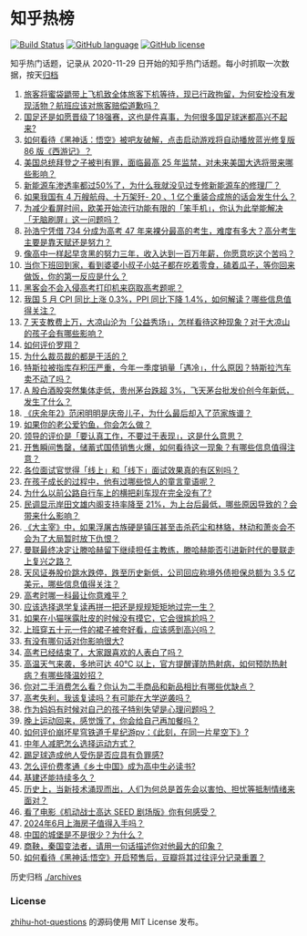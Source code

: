 # 知乎热榜
[![Build Status](https://github.com/ToWeLong/zhihu-hot-questions/workflows/CI/badge.svg)](https://github.com/ToWeLong/zhihu-hot-questions/actions)
[![GitHub language](https://img.shields.io/badge/language-golang-orange.svg)](https://golang.org/)
[![GitHub license](https://img.shields.io/github/license/ToWeLong/zhihu-hot-questions)](https://github.com/ToWeLong/zhihu-hot-questions/blob/main/LICENSE)

知乎热门话题，记录从 2020-11-29 日开始的知乎热门话题。每小时抓取一次数据，按天[归档](./archives)

<!-- BEGIN -->

1. [旅客将蜜袋鼯带上飞机致全体旅客下机等待，现已行政拘留，为何安检没有发现活物？航班应该对旅客赔偿道歉吗？](https://www.zhihu.com/question/658632692)
1. [国足还是如愿晋级了18强赛，这也是件喜事，为何很多国足球迷都高兴不起来?](https://www.zhihu.com/question/658670234)
1. [如何看待《黑神话：悟空》被吧友破解，点击启动游戏将自动播放蓝光修复版 86 版《西游记》？](https://www.zhihu.com/question/658573383)
1. [美国总统拜登之子被判有罪，面临最高 25 年监禁，对未来美国大选将带来哪些影响？](https://www.zhihu.com/question/658697533)
1. [新能源车渗透率都过50%了，为什么我就没见过专修新能源车的修理厂？](https://www.zhihu.com/question/654140946)
1. [如果我国有 4 万艘航母、十万架歼- 20 、1 亿个重装合成旅的话会发生什么？](https://www.zhihu.com/question/658400496)
1. [为减少看屏时间，欧美开始流行功能有限的「笨手机」，你认为此举能解决「无脑刷屏」这一问题吗？](https://www.zhihu.com/question/658628418)
1. [孙浩宁凭借 734 分成为高考 47 年来裸分最高的考生，难度有多大？高分考生主要是靠天赋还是努力？](https://www.zhihu.com/question/658564066)
1. [像高中一样起早贪黑的努力三年，收入达到一百万年薪，你愿意吃这个苦吗？](https://www.zhihu.com/question/657962522)
1. [当你下班回到家，看到婆婆小叔子小姑子都在吃着零食，磕着瓜子，等你回来做饭，你的第一反应是什么？](https://www.zhihu.com/question/658468327)
1. [黑客会不会入侵高考打印机来窃取高考题呢？](https://www.zhihu.com/question/657166296)
1. [我国 5 月 CPI 同比上涨 0.3%，PPI 同比下降 1.4%，如何解读？哪些信息值得关注？](https://www.zhihu.com/question/658701976)
1. [7 天支教费上万，大凉山沦为「公益秀场」，怎样看待这种现象？对于大凉山的孩子会有哪些影响？](https://www.zhihu.com/question/658661500)
1. [如何评价罗翔？](https://www.zhihu.com/question/490280663)
1. [为什么裁员裁的都是干活的？](https://www.zhihu.com/question/658391444)
1. [特斯拉被指库存积压严重，今年一季度销量「遇冷」，什么原因？特斯拉汽车卖不动了吗？](https://www.zhihu.com/question/658698446)
1. [A 股白酒股突然集体走低，贵州茅台跌超 3%，飞天茅台批发价创今年新低，发生了什么？](https://www.zhihu.com/question/658645261)
1. [《庆余年2》范闲明明是庆帝儿子，为什么最后却入了范家族谱？](https://www.zhihu.com/question/657166571)
1. [如果你的老公爱钓鱼，你会怎么做？](https://www.zhihu.com/question/657581366)
1. [领导的评价是「要认真工作，不要过于表现」，这是什么意思？](https://www.zhihu.com/question/657300299)
1. [开售瞬间售罄，储蓄式国债销售火爆，如何看待这一现象？有哪些信息值得注意？](https://www.zhihu.com/question/658631110)
1. [各位面试官觉得「线上」和「线下」面试效果真的有区别吗？](https://www.zhihu.com/question/657960041)
1. [在孩子成长的过程中，他有过哪些惊人的童言童语呢？](https://www.zhihu.com/question/653584255)
1. [为什么以前公路自行车上的横把刹车现在完全没有了?](https://www.zhihu.com/question/658533083)
1. [民调显示岸田文雄内阁支持率降至 21%，为上台后最低，哪些原因导致的？会带来什么影响？](https://www.zhihu.com/question/658633665)
1. [《大主宰》中，如果浮屠古族硬是镇压甚至击杀药尘和林貉，林动和萧炎会不会为了大局暂时放下仇恨？](https://www.zhihu.com/question/658256767)
1. [曼联最终决定让滕哈赫留下继续担任主教练，滕哈赫能否引进新时代的曼联走上复兴之路？](https://www.zhihu.com/question/658697999)
1. [天风证券股价跳水跌停，跌至历史新低，公司回应称境外债担保总额为 3.5 亿美元，哪些信息值得关注？](https://www.zhihu.com/question/658384819)
1. [高考时哪一科最让你意难平？](https://www.zhihu.com/question/658459907)
1. [应该选择退学复读再拼一把还是规规矩矩地过完一生？](https://www.zhihu.com/question/658581846)
1. [如果在小猫咪露肚皮的时候没有摸它，它会很尴尬吗？](https://www.zhihu.com/question/657777006)
1. [上班穿五十元一件的裙子被夸好看，应该感到高兴吗？](https://www.zhihu.com/question/658699494)
1. [有没有哪句话对你影响很大?](https://www.zhihu.com/question/658630955)
1. [高考已经结束了，大家跟喜欢的人表白了吗？](https://www.zhihu.com/question/658568009)
1. [高温天气来袭，多地可达 40℃ 以上，官方提醒谨防热射病，如何预防热射病？有哪些降温妙招？](https://www.zhihu.com/question/658636066)
1. [你对二手消费怎么看？你认为二手商品和新品相比有哪些优缺点？](https://www.zhihu.com/question/657588418)
1. [高考失利，我该复读吗？有可能在大学逆袭吗？](https://www.zhihu.com/question/658176435)
1. [作为妈妈有时候对自己的孩子特别失望是心理问题吗？](https://www.zhihu.com/question/657932918)
1. [晚上运动回来，感觉饿了，你会给自己再加餐吗？](https://www.zhihu.com/question/657786295)
1. [如何评价崩坏星穹铁道千星纪游pv：《此刻，在同一片星空下》?](https://www.zhihu.com/question/658624382)
1. [中年人减肥怎么选择运动方式？](https://www.zhihu.com/question/657724799)
1. [踢足球造成他人受伤是否应具有负罪感?](https://www.zhihu.com/question/654111595)
1. [怎么评价费孝通《乡土中国》成为高中生必读书?](https://www.zhihu.com/question/644230784)
1. [基建还能持续多久？](https://www.zhihu.com/question/642102504)
1. [历史上，当新技术涌现而出，人们为何总是首先会以害怕、担忧等抵制情绪来面对？](https://www.zhihu.com/question/657443375)
1. [看了电影《机动战士高达 SEED 剧场版》你有何感受？](https://www.zhihu.com/question/561404925)
1. [2024年6月上海房子值得入手吗？](https://www.zhihu.com/question/657437969)
1. [中国的城堡是不是很少？为什么？](https://www.zhihu.com/question/22544740)
1. [商鞅，秦国变法者，请用一句话描述你对他最大的印象？](https://www.zhihu.com/question/658510990)
1. [如何看待《黑神话:悟空》开启预售后，豆瓣将其过往评分记录重置？](https://www.zhihu.com/question/658566104)

<!-- END -->

历史归档 [./archives](./archives)


### License
[zhihu-hot-questions](https://github.com/towelong/zhihu-hot-questions) 的源码使用 MIT License 发布。